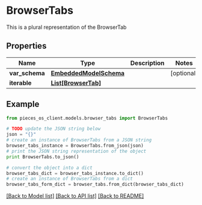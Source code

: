 # BrowserTabs

This is a plural representation of the BrowserTab

## Properties
Name | Type | Description | Notes
------------ | ------------- | ------------- | -------------
**var_schema** | [**EmbeddedModelSchema**](EmbeddedModelSchema.md) |  | [optional] 
**iterable** | [**List[BrowserTab]**](BrowserTab.md) |  | 

## Example

```python
from pieces_os_client.models.browser_tabs import BrowserTabs

# TODO update the JSON string below
json = "{}"
# create an instance of BrowserTabs from a JSON string
browser_tabs_instance = BrowserTabs.from_json(json)
# print the JSON string representation of the object
print BrowserTabs.to_json()

# convert the object into a dict
browser_tabs_dict = browser_tabs_instance.to_dict()
# create an instance of BrowserTabs from a dict
browser_tabs_form_dict = browser_tabs.from_dict(browser_tabs_dict)
```
[[Back to Model list]](../README.md#documentation-for-models) [[Back to API list]](../README.md#documentation-for-api-endpoints) [[Back to README]](../README.md)



